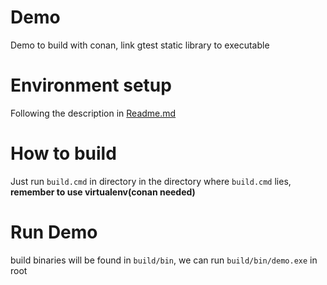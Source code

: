 # Demo
Demo to build with conan, link gtest static library to executable

# Environment setup
Following the description in [Readme.md](./Readme.md)

# How to build
Just run `build.cmd` in directory in the directory where `build.cmd` lies,
**remember to use virtualenv(conan needed)**

# Run Demo
build binaries will be found in `build/bin`, we can run `build/bin/demo.exe` in root
